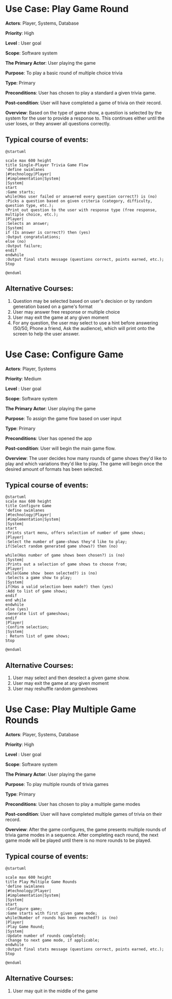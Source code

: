 



Use Case: Play Game Round
=================================
**Actors**: Player, Systems, Database

**Priority**: High

**Level** : User goal

**Scope**: Software system

**The Primary Actor**: User playing the game

**Purpose**: To play a basic round of multiple choice trivia

**Type**: Primary

**Preconditions**: User has chosen to play a standard a given trivia game.

**Post-condition**: User will have completed a game of trivia on their record.

**Overview**: Based on the type of game show, a question is selected by the system for the user to provide a response to.
This continues either until the user loses, or they answer all questions correctly.

## Typical course of events:

```plantuml
@startuml

scale max 600 height
title Single-Player Trivia Game Flow
'define swimlanes
|#technology|Player|
|#implementation|System|
|System|
start
:Game starts;
while(Has user failed or answered every question correct?) is (no)
:Picks a question based on given criteria (category, difficulty, question type, etc.);
:Print out question to the user with response type (free response, multiple choice, etc.);
|Player|
:Selects an answer;
|System|
if (Is answer is correct?) then (yes)
:Output congratulations;
else (no)
:Output failure;
endif
endwhile
:Output final stats message (questions correct, points earned, etc.);
Stop

@enduml

```

Alternative Courses:
-----------
1. Question may be selected based on user's decision or by random generation based on a game's format
2. User may answer free response or multiple choice
3. User may exit the game at any given moment
4. For any question, the user may select to use a hint before answering (50/50, Phone a friend, Ask the audience),
which will print onto the screen to help the user answer.

Use Case: Configure Game
=================================
**Actors**: Player, Systems

**Priority**: Medium

**Level** : User goal

**Scope**: Software system

**The Primary Actor**: User playing the game

**Purpose**: To assign the game flow based on user input

**Type**: Primary

**Preconditions**: User has opened the app

**Post-condition**: User will begin the main game flow.

**Overview**: The user decides how many rounds of game shows they'd like to play and which variations they'd like to play.
The game will begin once the desired amount of formats has been selected.

Typical course of events:
----------------------
```plantuml
@startuml
scale max 600 height
title Configure Game
'define swimlanes
|#technology|Player|
|#implementation|System|
|System|
start
:Prints start menu, offers selection of number of game shows;
|Player|
:Select the number of game-shows they'd like to play;
if(Select random generated game shows?) then (no)

while(Has number of game shows been chosen?) is (no)
|System|
:Prints out a selection of game shows to choose from;
|Player|
while(Game show  been selected?) is (no)
:Selects a game show to play;
|System|
if(Has a valid selection been made?) then (yes)
:Add to list of game shows;
endif
end while
endwhile
else (yes)
:Generate list of gameshows;
endif
|Player|
:Confirm selection;
|System|
: Return list of game shows;
Stop

@enduml
```
Alternative Courses:
-----------
1. User may select and then deselect a given game show.
2. User may exit the game at any given moment
3. User may reshuffle random gameshows

Use Case: Play Multiple Game Rounds
=================================
**Actors**: Player, Systems, Database

**Priority**: High

**Level** : User goal

**Scope**: Software system

**The Primary Actor**: User playing the game

**Purpose**: To play multiple rounds of trivia games

**Type**: Primary

**Preconditions**: User has chosen to play a multiple game modes

**Post-condition**: User will have completed multiple games of trivia on their record.

**Overview**: After the game configures, the game presents multiple rounds of trivia game modes in a sequence.
After completing each round, the next game mode will be played until there is no more rounds to be played.
## Typical course of events:

```plantuml
@startuml

scale max 600 height
title Play Multiple Game Rounds 
'define swimlanes
|#technology|Player|
|#implementation|System|
|System|
start
:Configure game;
:Game starts with first given game mode;
while(Number of rounds has been reached?) is (no)
|Player|
:Play Game Round;
|System|
:Update number of rounds completed;
:Change to next game mode, if applicable;
endwhile
:Output final stats message (questions correct, points earned, etc.);
Stop

@enduml

```

Alternative Courses:
-----------
1. User may quit in the middle of the game

